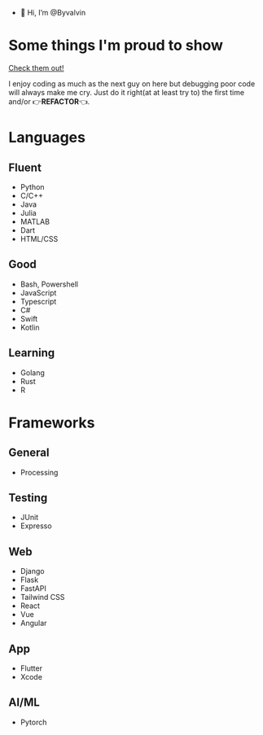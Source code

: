 - 👋 Hi, I’m @Byvalvin

# Some things I'm proud to show
[Check them out!](https://byvalvin.github.io)

I enjoy coding as much as the next guy on here but debugging poor code will always make me cry. 
Just do it right(at at least try to) the first time and/or 👉**REFACTOR**👈.

# Languages
## Fluent
- Python
- C/C++
- Java
- Julia
- MATLAB
- Dart
- HTML/CSS

## Good
- Bash, Powershell
- JavaScript
- Typescript
- C#
- Swift
- Kotlin

## Learning
- Golang
- Rust
- R

# Frameworks
## General
- Processing

## Testing
- JUnit
- Expresso
  
## Web
- Django
- Flask
- FastAPI
- Tailwind CSS
- React
- Vue
- Angular

## App
- Flutter
- Xcode

## AI/ML
- Pytorch



<!---
- 👀 I’m interested in some things
- 🌱 I’m currently learning ...
- 💞️ I’m looking to collaborate on ...
- 📫 How to reach me ...

Byvalvin/Byvalvin is a ✨ special ✨ repository because its `README.md` (this file) appears on your GitHub profile.
You can click the Preview link to take a look at your changes.
--->
